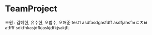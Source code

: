 # TeamProject
조원 : 김혜현, 유수현, 오범수, 오해준
test1
asdfasdgasfdff
asdfjahsfㅂㄷㅈㅂ
atffff
sdkfhkasjdfkjaskjdfkjsakjflj